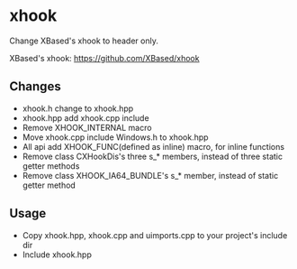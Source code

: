 # xhook
Change XBased's xhook to header only.

XBased's xhook: https://github.com/XBased/xhook

Changes
--------

* xhook.h change to xhook.hpp
* xhook.hpp add xhook.cpp include
* Remove XHOOK_INTERNAL macro
* Move xhook.cpp include Windows.h to xhook.hpp
* All api add XHOOK_FUNC(defined as inline) macro, for inline functions
* Remove class CXHookDis's three s_* members, instead of three static getter methods
* Remove class XHOOK_IA64_BUNDLE's s_* member, instead of static getter method

Usage
--------

* Copy xhook.hpp, xhook.cpp and uimports.cpp to your project's include dir
* Include xhook.hpp
